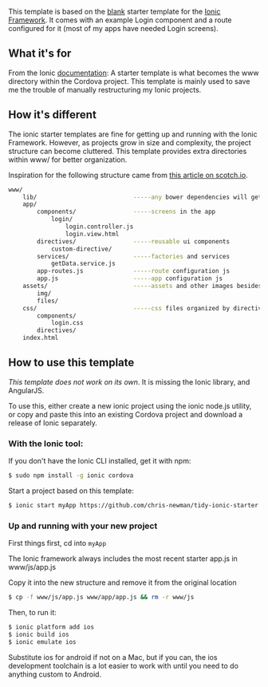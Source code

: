 This template is based on the [blank](https://github.com/driftyco/ionic-starter-blank) starter template for the [Ionic Framework](http://ionicframework.com/). It comes with an example Login component and a route configured for it (most of my apps have needed Login screens).

## What it's for
From the Ionic [documentation](http://ionicframework.com/docs/cli/start.html): A starter template is what becomes the www directory within the Cordova project.
This template is mainly used to save me the trouble of manually restructuring my Ionic projects.

## How it's different
The ionic starter templates are fine for getting up and running with the Ionic Framework. However, as projects grow in size and complexity, the project structure can become cluttered. This template provides extra directories within www/ for better organization. 

Inspiration for the following structure came from [this article on scotch.io](https://scotch.io/tutorials/angularjs-best-practices-directory-structure).

```bash
www/
    lib/                           -----any bower dependencies will get put here
    app/
        components/                -----screens in the app
            login/
                login.controller.js
                login.view.html
        directives/                -----reusable ui components
            custom-directive/
        services/                  -----factories and services
            getData.service.js
        app-routes.js              -----route configuration js
        app.js                     -----app configuration js
    assets/                        -----assets and other images besides icons and splash screens go here
        img/                       
        files/
    css/                           -----css files organized by directive or view here, or in scss folder
        components/ 
            login.css
        directives/
    index.html
```


## How to use this template

*This template does not work on its own*. It is missing the Ionic library, and AngularJS.

To use this, either create a new ionic project using the ionic node.js utility, or copy and paste this into an existing Cordova project and download a release of Ionic separately.

### With the Ionic tool:

If you don't have the Ionic CLI installed, get it with npm:

```bash
$ sudo npm install -g ionic cordova
```

Start a project based on this template:

```bash
$ ionic start myApp https://github.com/chris-newman/tidy-ionic-starter
```
### Up and running with your new project

First things first, cd into `myApp`

The Ionic framework always includes the most recent starter app.js in www/js/app.js

Copy it into the new structure and remove it from the original location

```bash
$ cp -f www/js/app.js www/app/app.js && rm -r www/js
```

Then, to run it:

```bash
$ ionic platform add ios 
$ ionic build ios
$ ionic emulate ios
```

Substitute ios for android if not on a Mac, but if you can, the ios development toolchain is a lot easier to work with until you need to do anything custom to Android.
